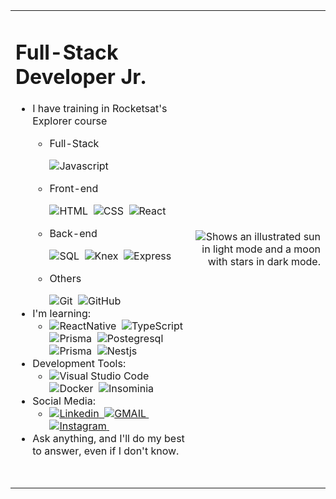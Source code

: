 <table>
  <tr>
    <td align="left">
      <h1>Full-Stack Developer Jr.
      </h1>
      <ul>
        <li>
          I have training in Rocketsat's Explorer course
          <ul class="techs">
            <li>
            <p class="topic">Full-Stack</p>
              <img alt="Javascript" src="https://img.shields.io/badge/-JavaScript-05122A?style=flat&logo=javascript"/>&nbsp
            </li>
          </ul>
          <ul class="techs">
            <li>
            <p class="topic">Front-end</p>
              <img alt="HTML" src="https://img.shields.io/badge/-HTML-05122A?style=flat&logo=HTML5"/>&nbsp
              <img alt="CSS" src="https://img.shields.io/badge/-CSS-05122A?style=flat&logo=CSS3&logoColor=1572B6"/>&nbsp
              <img alt="React" src="https://img.shields.io/badge/-React-05122A?style=flat&logo=react"/>&nbsp
            </li>
          </ul>
          <ul class="techs">
            <li>
            <p class="topic">Back-end</p>
              <img alt="SQL" src="https://img.shields.io/badge/-SQLite-05122A?style=flat&logo=sqlite"/>&nbsp
              <img alt="Knex" src="https://img.shields.io/badge/-Knex-05122A?style=flat&logo=knex"/>&nbsp
              <img alt="Express" src="https://img.shields.io/badge/-Express-05122A?style=flat&logo=express"/>&nbsp
            </li>
          </ul>
          <ul class="techs">
            <li>
            <p class="topic">Others</p>
              <img alt="Git" src="https://img.shields.io/badge/-Git-05122A?style=flat&logo=git"/>&nbsp
              <img alt="GitHub" src="https://img.shields.io/badge/-GitHub-05122A?style=flat&logo=github"/>&nbsp
            </li>
          </ul>
        </li>
        <li>
          I'm learning:
            <ul class="techs">
              <li>
                <img alt="ReactNative" src="https://img.shields.io/badge/-React_Native-05122A?style=flat&logo=react"/>&nbsp
                <img alt="TypeScript" src="https://img.shields.io/badge/-TypeScript-05122A?style=flat&logo=typescript"/>&nbsp
                <img alt="Prisma" src="https://img.shields.io/badge/Node.js-05122A?style=flat&logo=node.js&logoColor=white"/>&nbsp
                <img alt="Postegresql" src="https://img.shields.io/badge/-PostgreSQL-05122A?style=flat&logo=postgresql"/>&nbsp
                <img alt="Prisma" src="https://img.shields.io/badge/-Prisma-05122A?style=flat&logo=prisma"/>&nbsp
                <img alt="Nestjs" src="https://img.shields.io/badge/-NestJS-05122A?style=flat&logo=nestjs"/>&nbsp
              </li>
            </ul>
        </li>
        <li>
          Development Tools:
            <ul class="techs">
              <li>
                <img alt="Visual Studio Code" src="https://img.shields.io/badge/-Visual%20Studio%20Code-05122A?style=flat&logo=visual-studio-code&logoColor=007ACC"/>&nbsp
                <img alt="Docker" src="https://img.shields.io/badge/-Docker-05122A?style=flat&logo=docker"/>&nbsp
                <img alt="Insominia" src="https://img.shields.io/badge/-Insomnia-05122A?style=flat&logo=insomnia"/>&nbsp
              </li>
            </ul>
        </li>
        <li>
          Social Media:
            <ul class="techs">
              <li>
                <a href="https://www.linkedin.com/in/taianekarine/" target="_blank">
                  <img alt="Linkedin" src="https://camo.githubusercontent.com/a80d00f23720d0bc9f55481cfcd77ab79e141606829cf16ec43f8cacc7741e46/68747470733a2f2f696d672e736869656c64732e696f2f62616467652f4c696e6b6564496e2d3030373742353f7374796c653d666f722d7468652d6261646765266c6f676f3d6c696e6b6564696e266c6f676f436f6c6f723d7768697465"/>&nbsp
                </a>
                <a href="mailto:taianekas.dev0@gmail.com" target="_blank">
                  <img alt="GMAIL" src="https://camo.githubusercontent.com/571384769c09e0c66b45e39b5be70f68f552db3e2b2311bc2064f0d4a9f5983b/68747470733a2f2f696d672e736869656c64732e696f2f62616467652f476d61696c2d4431343833363f7374796c653d666f722d7468652d6261646765266c6f676f3d676d61696c266c6f676f436f6c6f723d7768697465"/>&nbsp
                </a>
                <a href="https://www.instagram.com/taianekarine/" target="_blank">
                  <img alt="Instagram" src="https://img.shields.io/badge/Instagram-E4405F?style=for-the-badge&logo=instagram&logoColor=white"/>&nbsp
                </a>
              </li>
            </ul>
        </li>
        <li> 
          Ask anything, and I'll do my best to answer, even if I don't know.
        </li>
      </ul>
      </ul>
      <h1 class="none"></h1>
    </td>
    <td align="right">
    <picture>
      <source media="(prefers-color-scheme: dark)" srcset="https://github.com/taianekarine/taianekarine/assets/94652702/26090c05-5d2c-41ba-be92-f77df46c8022">
      <source media="(prefers-color-scheme: light)" srcset="https://github.com/taianekarine/taianekarine/assets/94652702/1f2d1160-f01c-41fd-a524-62127fc0acfa">
      <img alt="Shows an illustrated sun in light mode and a moon with stars in dark mode." src="https://github.com/taianekarine/taianekarine/assets/94652702/1f2d1160-f01c-41fd-a524-62127fc0acfa">
    </picture>
    </td>
  </tr>
</table>
